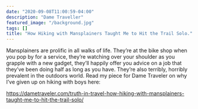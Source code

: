 ```yaml
---
date: "2020-09-08T11:00:59-04:00"
description: "Dame Traveller"
featured_image: "/background.jpg"
tags: []
title: "How Hiking with Mansplainers Taught Me to Hit the Trail Solo."
---
```


Mansplainers are prolific in all walks of life. They’re at the bike shop when you pop by for a service, they’re watching over your shoulder as you grapple with a new gadget, they’ll happily offer you advice on a job that they’ve been doing half as long as you have. They’re also terribly, horribly prevalent in the outdoors world. Read my piece for Dame Traveler on why I’ve given up on hiking with boys here:

https://dametraveler.com/truth-in-travel-how-hiking-with-mansplainers-taught-me-to-hit-the-trail-solo/

